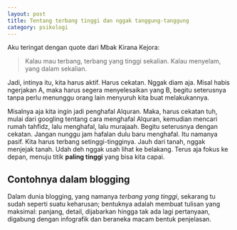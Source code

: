 ```yaml
--- 
layout: post
title: Tentang terbang tinggi dan nggak tanggung-tanggung 
category: psikologi
--- 
```


Aku teringat dengan quote dari Mbak Kirana Kejora:

> Kalau mau terbang, terbang yang tinggi sekalian. Kalau menyelam, yang dalam sekalian.

Jadi, intinya itu, kita harus aktif. Harus cekatan. Nggak diam aja. Misal habis ngerjakan A, maka harus segera menyelesaikan yang B, begitu seterusnya tanpa perlu menunggu orang lain menyuruh kita buat melakukannya.

Misalnya aja kita ingin jadi penghafal Alquran. Maka, harus cekatan tuh, mulai dari googling tentang cara menghafal Alquran, kemudian mencari rumah tahfidz, lalu menghafal, lalu murajaah. Begitu seterusnya dengan cekatan. Jangan nunggu jam hafalan dulu baru menghafal. Itu namanya pasif. Kita harus terbang setinggi-tingginya. Jauh dari tanah, nggak menjejak tanah. Udah deh nggak usah lihat ke belakang. Terus aja fokus ke depan, menuju titik **paling tinggi** yang bisa kita capai.

## Contohnya dalam blogging

Dalam dunia blogging, yang namanya _terbang yang tinggi_, sekarang tu sudah seperti suatu keharusan; bentuknya adalah membuat tulisan yang maksimal: panjang, detail, dijabarkan hingga tak ada lagi pertanyaan, digabung dengan infografik dan beraneka macam bentuk penjelasan.